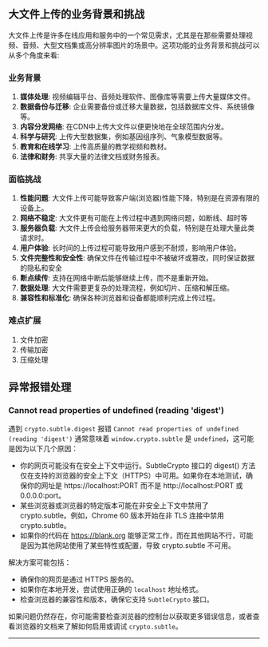 ## 大文件上传的业务背景和挑战

大文件上传是许多在线应用和服务中的一个常见需求，尤其是在那些需要处理视频、音频、大型文档集或高分辨率图片的场景中。这项功能的业务背景和挑战可以从多个角度来看:

### 业务背景

1. **媒体处理**: 视频编辑平台、音频处理软件、图像库等需要上传大量媒体文件。
2. **数据备份与迁移**: 企业需要备份或迁移大量数据，包括数据库文件、系统镜像等。
3. **内容分发网络**: 在CDN中上传大文件以便更快地在全球范围内分发。
4. **科学与研究**: 上传大型数据集，例如基因组序列、气象模型数据等。
5. **教育和在线学习**: 上传高质量的教学视频和教材。
6. **法律和财务**: 共享大量的法律文档或财务报表。

### 面临挑战

1. **性能问题**: 大文件上传可能导致客户端(浏览器)性能下降，特别是在资源有限的设备上。
2. **网络不稳定**: 大文件更有可能在上传过程中遇到网络问题，如断线、超时等
3. **服务器负载**: 大文件上传会给服务器带来更大的负载，特别是在处理大量此类请求时。
4. **用户体验**: 长时间的上传过程可能导致用户感到不耐烦，影响用户体验。
5. **文件完整性和安全性**: 确保文件在传输过程中不被破坏或篡改，同时保证数据的隐私和安全
6. **断点续传**: 支持在网络中断后能够继续上传，而不是重新开始。
7. **数据处理**: 大文件需要更复杂的处理流程，例如切片、压缩和解压缩。
8. **兼容性和标准化**: 确保各种浏览器和设备都能顺利完成上传过程。

### 难点扩展

1. 文件加密
2. 传输加密
3. 压缩处理

## 异常报错处理

### Cannot read properties of undefined (reading 'digest')

遇到 `crypto.subtle.digest` 报错 `Cannot read properties of undefined (reading 'digest')` 通常意味着 `window.crypto.subtle` 是 `undefined`，这可能是因为以下几个原因：

- 你的网页可能没有在安全上下文中运行。SubtleCrypto 接口的 digest() 方法仅在支持的浏览器的安全上下文（HTTPS）中可用。如果你在本地测试，确保你的网址是 https://localhost:PORT 而不是 http://localhost:PORT 或 0.0.0.0:port。
- 某些浏览器或浏览器的特定版本可能在非安全上下文中禁用了 crypto.subtle。例如，Chrome 60 版本开始在非 TLS 连接中禁用 crypto.subtle。
- 如果你的代码在 https://blank.org 能够正常工作，而在其他网站不行，可能是因为其他网站使用了某些特性或配置，导致 crypto.subtle 不可用。

解决方案可能包括：

- 确保你的网页是通过 HTTPS 服务的。
- 如果你在本地开发，尝试使用正确的 `localhost` 地址格式。
- 检查浏览器的兼容性和版本，确保它支持 `SubtleCrypto` 接口。 

如果问题仍然存在，你可能需要检查浏览器的控制台以获取更多错误信息，或者查看浏览器的文档来了解如何启用或调试 `crypto.subtle`。

---


